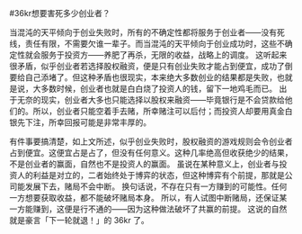 #﻿36kr想要害死多少创业者？

当混沌的天平倾向于创业失败时，所有的不确定性都将服务于创业者——没有死线，责任有限，不需要欠谁一辈子。而当混沌的天平倾向于创业成功时，这些不确定性就会服务于投资方——养肥了再杀，无限的收益，战略上的调度。 这听起来很矛盾，似乎创业者若选择股权融资，便是只有创业失败才能占到便宜，成功了倒要给自己添堵了。但这种矛盾也很现实，本来绝大多数创业的结果都是失败，也就是说，大多数时候，创业者也就是白白烧了投资人的钱，留下一地鸡毛而已。 出于无奈的现实，创业者大多也只能选择以股权来融资——毕竟银行是不会贷款给他们的。所以，创业者只能空着手去赌，所幸赌注可以后付；而投资人却要用真金白银先下注，所幸回报可能是非常丰厚的。

有件事要搞清楚，如上文所述，似乎创业失败时，股权融资的游戏规则会令创业者占到便宜。这便宜占是占了，但没有任何意义。这种几率绝高但收获绝少的结果，不是创业者的赢面，自然也不是投资人的赢面。 虽说在某种意义上，创业者与投资人的利益是对立的，二者始终处于博弈的状态，但这种博弈有个前提，那就是公司能发展下去，赌局不会中断。 换句话说，不存在只有一方赚到的可能性。任何一方想要获取收益，都不能破坏赌局本身。 所以，有人试图中断赌局，还保证某一方能赚到，这便是行不通的——因为这种做法破坏了共赢的前提。 这说的自然就是豪言「下一轮就退！」的 36kr 了。

